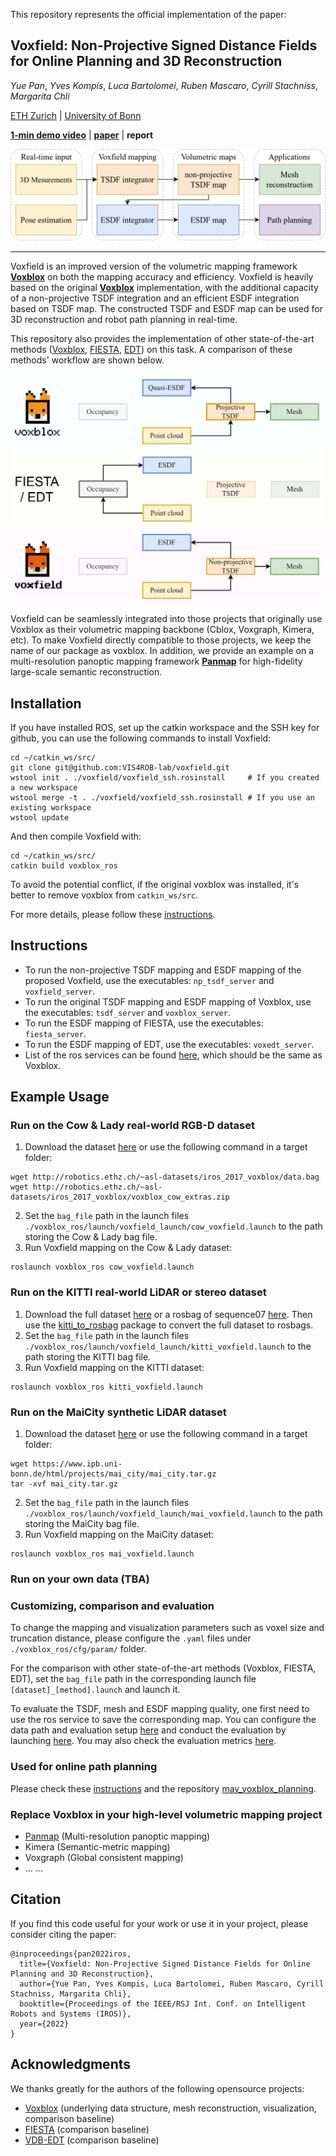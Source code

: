 This repository represents the official implementation of the paper:

## Voxfield: Non-Projective Signed Distance Fields for Online Planning and 3D Reconstruction

*Yue Pan*, *Yves Kompis*, *Luca Bartolomei*, *Ruben Mascaro*, *Cyrill Stachniss*, *Margarita Chli*

[ETH Zurich](https://v4rl.ethz.ch/) | [University of Bonn](https://www.ipb.uni-bonn.de/)

[**1-min demo video**](https://youtu.be/sPNzTOLqb2I) | [**paper**](https://www.research-collection.ethz.ch/handle/20.500.11850/560719) | **report**


![Pipeline](./docs/assets/pipeline-voxfield.png)

---

Voxfield is an improved version of the volumetric mapping framework [**Voxblox**](https://github.com/ethz-asl/voxblox) on both the mapping accuracy and efficiency. 
Voxfield is heavily based on the original [**Voxblox**](https://github.com/ethz-asl/voxblox) implementation, with the additional capacity of a non-projective TSDF integration and an efficient ESDF integration based on TSDF map. The constructed TSDF and ESDF map can be used for 3D reconstruction and robot path planning in real-time.

This repository also provides the implementation of other state-of-the-art methods ([Voxblox](https://arxiv.org/abs/1611.03631), [FIESTA](https://arxiv.org/abs/1903.02144), [EDT](https://arxiv.org/abs/2105.04419)) on this task. A comparison of these methods' workflow are shown below.

![Pipeline](./docs/assets/comparison.png)

Voxfield can be seamlessly integrated into those projects that originally use Voxblox as their volumetric mapping backbone (Cblox, Voxgraph, Kimera, etc). To make Voxfield directly compatible to those projects, we keep the name of our package as voxblox. In addition, we provide an example on a multi-resolution panoptic mapping framework [**Panmap**](https://github.com/VIS4ROB-lab/voxfield-panmap) for high-fidelity large-scale semantic reconstruction. 


## Installation

If you have installed ROS, set up the catkin workspace and the SSH key for github, you can use the following commands to install Voxfield:

```
cd ~/catkin_ws/src/
git clone git@github.com:VIS4ROB-lab/voxfield.git
wstool init . ./voxfield/voxfield_ssh.rosinstall     # If you created a new workspace
wstool merge -t . ./voxfield/voxfield_ssh.rosinstall # If you use an existing workspace
wstool update
```

And then compile Voxfield with:

```
cd ~/catkin_ws/src/
catkin build voxblox_ros
```

To avoid the potential conflict, if the original voxblox was installed, it's better to remove voxblox from `catkin_ws/src`.

For more details, please follow these [instructions](https://voxblox.readthedocs.io/en/latest/pages/Installation.html).

## Instructions

- To run the non-projective TSDF mapping and ESDF mapping of the proposed Voxfield, use the executables: ```np_tsdf_server``` and ```voxfield_server```. 
- To run the original TSDF mapping and ESDF mapping of Voxblox, use the executables: ```tsdf_server``` and ```voxblox_server```. 
- To run the ESDF mapping of FIESTA, use the executables: ```fiesta_server```.
- To run the ESDF mapping of EDT, use the executables: ```voxedt_server```.
- List of the ros services can be found [here](https://voxblox.readthedocs.io/en/latest/pages/The-Voxblox-Node.html), which should be the same as Voxblox.

## Example Usage

### Run on the Cow & Lady real-world RGB-D dataset

1. Download the dataset [here](https://projects.asl.ethz.ch/datasets/doku.php?id=iros2017) or use the following command in a target folder:

```
wget http://robotics.ethz.ch/~asl-datasets/iros_2017_voxblox/data.bag
wget http://robotics.ethz.ch/~asl-datasets/iros_2017_voxblox/voxblox_cow_extras.zip
```

2. Set the `bag_file` path in the launch files `./voxblox_ros/launch/voxfield_launch/cow_voxfield.launch` to the path storing the Cow & Lady bag file.
3. Run Voxfield mapping on the Cow & Lady dataset:

```
roslaunch voxblox_ros cow_voxfield.launch
```

### Run on the KITTI real-world LiDAR or stereo dataset

1. Download the full dataset [here](http://www.cvlibs.net/datasets/kitti/eval_odometry.php) or a rosbag of sequence07 [here](https://drive.google.com/file/d/1_qUfwUw88rEKitUpt1kjswv7Cv4GPs0b/view).
   Then use the [kitti_to_rosbag](https://github.com/ethz-asl/kitti_to_rosbag) package to convert the full dataset to rosbags.
2. Set the `bag_file` path in the launch files `./voxblox_ros/launch/voxfield_launch/kitti_voxfield.launch` to the path storing the KITTI bag file.
3. Run Voxfield mapping on the KITTI dataset:

```
roslaunch voxblox_ros kitti_voxfield.launch
```

### Run on the MaiCity synthetic LiDAR dataset

1. Download the dataset [here](https://www.ipb.uni-bonn.de/data/mai-city-dataset/) or use the following command in a target folder:

```
wget https://www.ipb.uni-bonn.de/html/projects/mai_city/mai_city.tar.gz
tar -xvf mai_city.tar.gz
```

2. Set the `bag_file` path in the launch files `./voxblox_ros/launch/voxfield_launch/mai_voxfield.launch` to the path storing the MaiCity bag file.
3. Run Voxfield mapping on the MaiCity dataset:

```
roslaunch voxblox_ros mai_voxfield.launch
```

### Run on your own data (TBA)

### Customizing, comparison and evaluation

To change the mapping and visualization parameters such as voxel size and truncation distance, please configure the `.yaml` files under `./voxblox_ros/cfg/param/` folder.

For the comparison with other state-of-the-art methods (Voxblox, FIESTA, EDT), set the `bag_file` path in the corresponding launch file `[dataset]_[method].launch` and launch it.

To evaluate the TSDF, mesh and ESDF mapping quality, one first need to use the ros service to save the corresponding map. You can configure the data path and evaluation setup [here](https://github.com/VIS4ROB-lab/voxfield-panmap/blob/master/panoptic_mapping_utils/config/evaluate_config.yaml) and conduct the evaluation by launching [here](https://github.com/VIS4ROB-lab/voxfield-panmap/blob/master/panoptic_mapping_utils/launch/evaluate_panmap.launch). You may also check the evaluation metrics [here](https://github.com/VIS4ROB-lab/voxfield-panmap/blob/master/panoptic_mapping_utils/src/evaluation/map_evaluator.cpp).

### Used for online path planning

Please check these [instructions](https://voxblox.readthedocs.io/en/latest/pages/Using-Voxblox-for-Planning.html) and the repository [mav_voxblox_planning](https://github.com/ethz-asl/mav_voxblox_planning).

### Replace Voxblox in your high-level volumetric mapping project

- [Panmap](https://github.com/VIS4ROB-lab/voxfield-panmap) (Multi-resolution panoptic mapping)
- Kimera (Semantic-metric mapping)
- Voxgraph (Global consistent mapping)
- ... ...

## Citation

If you find this code useful for your work or use it in your project, please consider citing the paper:

```
@inproceedings{pan2022iros,
  title={Voxfield: Non-Projective Signed Distance Fields for Online Planning and 3D Reconstruction},
  author={Yue Pan, Yves Kompis, Luca Bartolomei, Ruben Mascaro, Cyrill Stachniss, Margarita Chli},
  booktitle={Proceedings of the IEEE/RSJ Int. Conf. on Intelligent Robots and Systems (IROS)},
  year={2022}
}
```

## Acknowledgments

We thanks greatly for the authors of the following opensource projects: 

- [Voxblox](https://github.com/ethz-asl/voxblox) (underlying data structure, mesh reconstruction, visualization, comparison baseline)
- [FIESTA](https://github.com/HKUST-Aerial-Robotics/FIESTA) (comparison baseline)
- [VDB-EDT](https://github.com/zhudelong/VDB-EDT) (comparison baseline)

